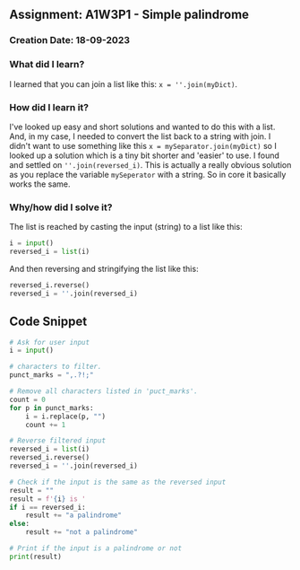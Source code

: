 ## Assignment: A1W3P1 - Simple palindrome

### Creation Date: 18-09-2023

### What did I learn?
I learned that you can join a list like this: `x = ''.join(myDict)`.

### How did I learn it?
I've looked up easy and short solutions and wanted to do this with a list. 
And, in my case, I needed to convert the list back to a string with join. 
I didn't want to use something like this `x = mySeparator.join(myDict)` so I looked up a solution which is a tiny bit shorter and 'easier' to use.
I found and settled on `''.join(reversed_i)`. This is actually a really obvious solution as you replace the variable `mySeperator` with a string. So in core it basically works the same. 

### Why/how did I solve it?
The list is reached by casting the input (string) to a list like this:
```python
i = input()
reversed_i = list(i)
```

And then reversing and stringifying the list like this:
```python
reversed_i.reverse()
reversed_i = ''.join(reversed_i)
```

## Code Snippet
```python
# Ask for user input
i = input()

# characters to filter.
punct_marks = ",.?!;"

# Remove all characters listed in 'puct_marks'.
count = 0
for p in punct_marks:
    i = i.replace(p, "")
    count += 1

# Reverse filtered input
reversed_i = list(i)
reversed_i.reverse()
reversed_i = ''.join(reversed_i)

# Check if the input is the same as the reversed input
result = ""
result = f'{i} is '
if i == reversed_i:
    result += "a palindrome"
else:
    result += "not a palindrome"

# Print if the input is a palindrome or not
print(result)
```